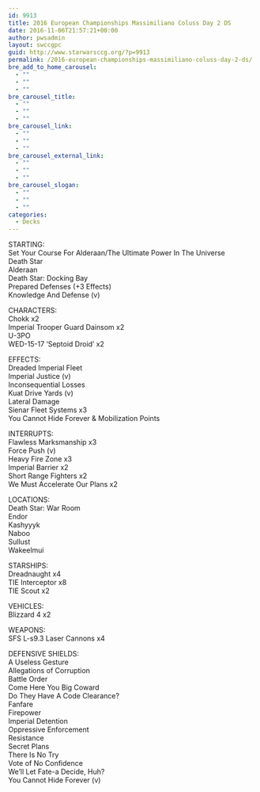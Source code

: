 ```yaml
---
id: 9913
title: 2016 European Championships Massimiliano Coluss Day 2 DS
date: 2016-11-06T21:57:21+00:00
author: pwsadmin
layout: swccgpc
guid: http://www.starwarsccg.org/?p=9913
permalink: /2016-european-championships-massimiliano-coluss-day-2-ds/
bre_add_to_home_carousel:
  - ""
  - ""
  - ""
bre_carousel_title:
  - ""
  - ""
  - ""
bre_carousel_link:
  - ""
  - ""
  - ""
bre_carousel_external_link:
  - ""
  - ""
  - ""
bre_carousel_slogan:
  - ""
  - ""
  - ""
categories:
  - Decks
---
```

STARTING:  
Set Your Course For Alderaan/The Ultimate Power In The Universe  
Death Star  
Alderaan  
Death Star: Docking Bay  
Prepared Defenses (+3 Effects)  
Knowledge And Defense (v)

CHARACTERS:  
Chokk x2  
Imperial Trooper Guard Dainsom x2  
U-3PO  
WED-15-17 &#8216;Septoid Droid&#8217; x2

EFFECTS:  
Dreaded Imperial Fleet  
Imperial Justice (v)  
Inconsequential Losses  
Kuat Drive Yards (v)  
Lateral Damage  
Sienar Fleet Systems x3  
You Cannot Hide Forever & Mobilization Points

INTERRUPTS:  
Flawless Marksmanship x3  
Force Push (v)  
Heavy Fire Zone x3  
Imperial Barrier x2  
Short Range Fighters x2  
We Must Accelerate Our Plans x2

LOCATIONS:  
Death Star: War Room  
Endor  
Kashyyyk  
Naboo  
Sullust  
Wakeelmui

STARSHIPS:  
Dreadnaught x4  
TIE Interceptor x8  
TIE Scout x2

VEHICLES:  
Blizzard 4 x2

WEAPONS:  
SFS L-s9.3 Laser Cannons x4

DEFENSIVE SHIELDS:  
A Useless Gesture  
Allegations of Corruption  
Battle Order  
Come Here You Big Coward  
Do They Have A Code Clearance?  
Fanfare  
Firepower  
Imperial Detention  
Oppressive Enforcement  
Resistance  
Secret Plans  
There Is No Try  
Vote of No Confidence  
We&#8217;ll Let Fate-a Decide, Huh?  
You Cannot Hide Forever (v)